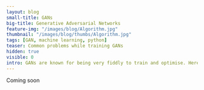 ```yaml
---
layout: blog
small-title: GANs
big-title: Generative Adversarial Networks
feature-img: "/images/blog/Algorithm.jpg"
thumbnail: "/images/blog/thumbs/Algorithm.jpg"
tags: [GAN, machine learning, python]
teaser: Common problems while training GANs
hidden: true
visible: 0
intro: GANs are known for being very fiddly to train and optimise. Here are a few things I've learnt while working with them.
---
```

Coming soon
<!--

These [GAN HACKS](https://github.com/soumith/ganhacks) have been very useful along the way.

- Complexify the NN a little so it can learn the EE.
- Too few neurons in a layer can restrict the representation that the network learns, causing under-fitting. 
- Too many neurons can cause over-fitting because the network will "memorize" the training data.

I was working with too few neurons for a while and the GAN was not learning anything!


Numerical data (lat/long) is a lot harder to learn than categorical data.


- Batch size smaller/bigger

- Clip_size

- Learning rate

- n_critic


# Typical problems with GANs:
- Mode collapse
- Convergence failure


# Identify common problems
How to identify these problems while training is in progress to save time?

## Normal learning:
### Signs:
Gentle oscillations of G and D. Sometimes goes up sometimes goes down. It shows it is learning something.
D loss for real and fake samples is about the same at or around 0.5, G loss is slightly higher between 0.5 and 2.0

Interesting article about NN not learning:
https://stats.stackexchange.com/questions/352036/what-should-i-do-when-my-neural-network-doesnt-learn
	if you're seeing a loss that's bigger than 1, it's likely your model is very skewed.
	Ideally around 0.5 (50% ) at start


After a while, D converges, stops improving. At this point, G does not learn anything new.

## Mode collapse:
### Signs:
### Causes:
Mode collapse in GANs is a bit of a mystery. It's often not an imbalance between D or G but rather that G fails to explore different values. G converges at an equilibrium with D.

I always had mode collapse with WGAN... I don't know why.

## Convergence failure:

### Signs:
• G loss slowly increases
• D loss slowly decreases


### Signs: 
- G loss slowly increases
- D loss slowly decreases


### Reason:
D is better than G and spots the 'garbage' every time. G is not good enough - it tries different values and is being busted systematically.
### Causes:
Imbalance between G and D. D is too strong, G is too weak.


If G is too strong, it gets away with 'garbage' output. Need to always make D better, even if it means G will take longer to learn. It will learn!

```python

```
-->
